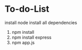 # To-do-List
install node
install all dependencies
1. npm install
2. npm install express
3. npm app.js
   
